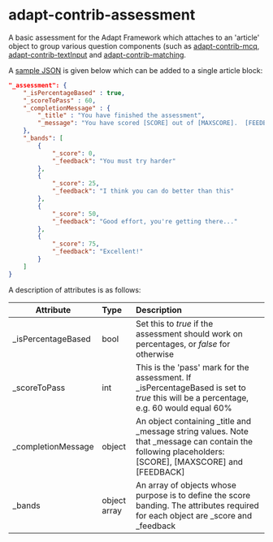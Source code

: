 adapt-contrib-assessment
========================

A basic assessment for the Adapt Framework which attaches to an 'article' object to group various question components (such as [adapt-contrib-mcq](https://github.com/adaptlearning/adapt-contrib-mcq), [adapt-contrib-textInput](https://github.com/adaptlearning/adapt-contrib-textInput) and [adapt-contrib-matching](https://github.com/adaptlearning/adapt-contrib-matching).

A [sample JSON](https://github.com/adaptlearning/adapt-contrib-assessment/example.json) is given below which can be added to a single article block:

```json
"_assessment": {
    "_isPercentageBased" : true,
    "_scoreToPass" : 60,
    "_completionMessage" : {
        "_title" : "You have finished the assessment",
        "_message": "You have scored [SCORE] out of [MAXSCORE].  [FEEDBACK]"
    },
    "_bands": [
        {
            "_score": 0,
            "_feedback": "You must try harder"
        },
        {
            "_score": 25,
            "_feedback": "I think you can do better than this"
        },
        {
            "_score": 50,
            "_feedback": "Good effort, you're getting there..."
        },
        {
            "_score": 75,
            "_feedback": "Excellent!"
        }
    ]
}
```

A description of attributes is as follows:

| Attribute        | Type| Description|
| ------------- |:-------------|:-----|
| _isPercentageBased        | bool |Set this to *true* if the assessment should work on percentages, or *false* for otherwise|
| _scoreToPass         | int      | This is the 'pass' mark for the assessment.  If _isPercentageBased is set to *true* this will be a percentage, e.g. 60 would equal 60% |
| _completionMessage            | object | An object containing _title and _message string values.  Note that _message can contain the following placeholders: [SCORE], [MAXSCORE] and [FEEDBACK] |
| _bands          | object array | An array of objects whose purpose is to define the score banding.  The attributes required for each object are _score and _feedback

